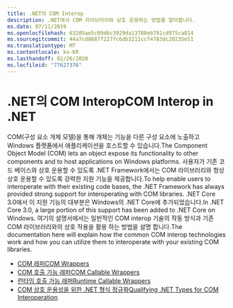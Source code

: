 ```yaml
---
title: .NET의 COM Interop
description: .NET에서 COM 라이브러리와 상호 운용하는 방법을 알아봅니다.
ms.date: 07/11/2019
ms.openlocfilehash: 63205ae5c09d6c3929da13788eb781cd975ca814
ms.sourcegitcommit: 44a7cd8687f227fc6db3211ccf4783dc20235e51
ms.translationtype: MT
ms.contentlocale: ko-KR
ms.lasthandoff: 02/26/2020
ms.locfileid: "77627376"
---
```

# <a name="com-interop-in-net"></a><span data-ttu-id="488f9-103">.NET의 COM Interop</span><span class="sxs-lookup"><span data-stu-id="488f9-103">COM Interop in .NET</span></span>

<span data-ttu-id="488f9-104">COM(구성 요소 개체 모델)을 통해 개체는 기능을 다른 구성 요소에 노출하고 Windows 플랫폼에서 애플리케이션을 호스트할 수 있습니다.</span><span class="sxs-lookup"><span data-stu-id="488f9-104">The Component Object Model (COM) lets an object expose its functionality to other components and to host applications on Windows platforms.</span></span> <span data-ttu-id="488f9-105">사용자가 기존 코드 베이스와 상호 운용할 수 있도록 .NET Framework에서는 COM 라이브러리와 항상 상호 운용할 수 있도록 강력한 지원 기능을 제공합니다.</span><span class="sxs-lookup"><span data-stu-id="488f9-105">To help enable users to interoperate with their existing code bases, the .NET Framework has always provided strong support for interoperating with COM libraries.</span></span> <span data-ttu-id="488f9-106">.NET Core 3.0에서 이 지원 기능의 대부분은 Windows의 .NET Core에 추가되었습니다.</span><span class="sxs-lookup"><span data-stu-id="488f9-106">In .NET Core 3.0, a large portion of this support has been added to .NET Core on Windows.</span></span> <span data-ttu-id="488f9-107">여기의 설명서에서는 일반적인 COM interop 기술의 작동 방식과 기존 COM 라이브러리와의 상호 작용을 활용 하는 방법을 설명 합니다.</span><span class="sxs-lookup"><span data-stu-id="488f9-107">The documentation here will explain how the common COM interop technologies work and how you can utilize them to interoperate with your existing COM libraries.</span></span>

- [<span data-ttu-id="488f9-108">COM 래퍼</span><span class="sxs-lookup"><span data-stu-id="488f9-108">COM Wrappers</span></span>](./com-wrappers.md)
- [<span data-ttu-id="488f9-109">COM 호출 가능 래퍼</span><span class="sxs-lookup"><span data-stu-id="488f9-109">COM Callable Wrappers</span></span>](./com-callable-wrapper.md)
- [<span data-ttu-id="488f9-110">런타임 호출 가능 래퍼</span><span class="sxs-lookup"><span data-stu-id="488f9-110">Runtime Callable Wrappers</span></span>](./runtime-callable-wrapper.md)
- [<span data-ttu-id="488f9-111">COM 상호 운용성을 위한 .NET 형식 정규화</span><span class="sxs-lookup"><span data-stu-id="488f9-111">Qualifying .NET Types for COM Interoperation</span></span>](./qualify-net-types-for-interoperation.md)
